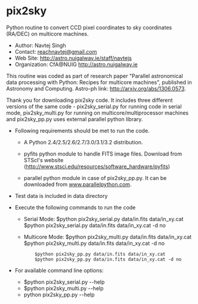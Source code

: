 pix2sky
=======

Python routine to convert CCD pixel coordinates to sky coordinates (RA/DEC) on multicore machines.

- Author:       Navtej Singh
- Contact:      reachnavtej@gmail.com
- Web Site:     http://astro.nuigalway.ie/staff/navtejs
- Organization: CfA@NUIG <http://astro.nuigalway.ie>

This routine was coded as part of research paper "Parallel astronomical data processing with Python: Recipes for multicore machines", published in Astronomy and Computing. Astro-ph link: http://arxiv.org/abs/1306.0573.

Thank you for downloading pix2sky code. It includes three different versions of the same code - pix2sky_serial.py for running code in serial mode, pix2sky_multi.py for running on multicore/multiprocessor machines and pix2sky_pp.py uses external parallel python library.


- Following requirements should be met to run the code.

    + A Python 2.4/2.5/2.6/2.7/3.0/3.1/3.2 distribution.

    + pyfits python module to handle FITS image files. Download from STScI's
      website (http://www.stsci.edu/resources/software_hardware/pyfits)
 
    + parallel python module in case of pix2sky_pp.py. It can be downloaded
      from www.parallelpython.com.

- Test data is included in data directory


- Execute the following commands to run the code

    + Serial Mode: 
              $python pix2sky_serial.py data/in.fits data/in_xy.cat
              $python pix2sky_serial.py data/in.fits data/in_xy.cat -d no  

    + Multicore Mode: 
              $python pix2sky_multi.py data/in.fits data/in_xy.cat
              $python pix2sky_multi.py data/in.fits data/in_xy.cat -d no

              $python pix2sky_pp.py data/in.fits data/in_xy.cat         
              $python pix2sky_pp.py data/in.fits data/in_xy.cat -d no
    
- For available command line options:

    + $python pix2sky_serial.py --help
    + $python pix2sky_multi.py --help
    + python pix2sky_pp.py --help   
